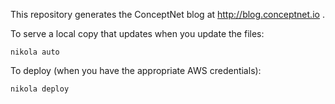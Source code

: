 This repository generates the ConceptNet blog at http://blog.conceptnet.io .

To serve a local copy that updates when you update the files:

    nikola auto

To deploy (when you have the appropriate AWS credentials):

    nikola deploy
